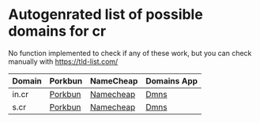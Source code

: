 # Autogenrated list of possible domains for cr

No function implemented to check if any of these work, but you can check manually with https://tld-list.com/

| Domain | Porkbun | NameCheap | Domains App |
|---|---|---|---|
| in.cr | [Porkbun](https://porkbun.com/checkout/search?prb=e814663da1&tlds=&idnLanguage=&search=search&q=in.cr) | [Namecheap](https://www.namecheap.com/domains/registration/results/?domain=in.cr) | [Dmns](https://dmns.app/domains?q=in.cr) |
| s.cr | [Porkbun](https://porkbun.com/checkout/search?prb=e814663da1&tlds=&idnLanguage=&search=search&q=s.cr) | [Namecheap](https://www.namecheap.com/domains/registration/results/?domain=s.cr) | [Dmns](https://dmns.app/domains?q=s.cr) |
